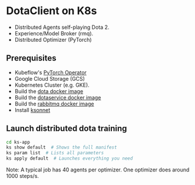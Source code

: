 # DotaClient on K8s

* Distributed Agents self-playing Dota 2.
* Experience/Model Broker (rmq).
* Distributed Optimizer (PyTorch)

## Prerequisites

* Kubeflow's [PyTorch Operator](https://github.com/kubeflow/pytorch-operator)
* Google Cloud Storage (GCS)
* Kubernetes Cluster (e.g. GKE).
* Build the [dota docker image](https://github.com/TimZaman/DotaService)
* Build the [dotaservice docker image](https://github.com/TimZaman/DotaService)
* Build the [rabbitmq docker image](docker/Dockerfile-rmq)
* Install [ksonnet](https://ksonnet.io/)

## Launch distributed dota training

```bash
cd ks-app
ks show default  # Shows the full manifest
ks param list  # Lists all parameters
ks apply default  # Launches everything you need
```

Note: A typical job has 40 agents per optimizer. One optimizer does around 1000 steps/s.
